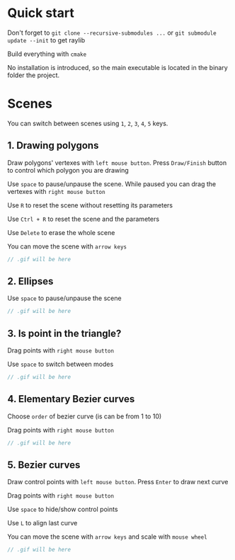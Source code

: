 # Quick start

Don't forget to `git clone --recursive-submodules ...` or `git submodule update --init` to get raylib

Build everything with `cmake`

No installation is introduced, so the main executable is located in the binary folder the project.

# Scenes

You can switch between scenes using `1`, `2`, `3`, `4`, `5` keys.

## 1. Drawing polygons

Draw polygons' vertexes with `left mouse button`. Press `Draw/Finish` button to control which polygon you are drawing

Use `space` to pause/unpause the scene. While paused you can drag the vertexes with `right mouse button`

Use `R` to reset the scene without resetting its parameters

Use `Ctrl + R` to reset the scene and the parameters 

Use `Delete` to erase the whole scene

You can move the scene with `arrow keys`

```C
// .gif will be here
```

## 2. Ellipses

Use `space` to pause/unpause the scene

```C
// .gif will be here
```


## 3. Is point in the triangle?

Drag points with `right mouse button`

Use `space` to switch between modes

```C
// .gif will be here
```

## 4. Elementary Bezier curves

Choose `order` of bezier curve (is can be from 1 to 10)

Drag points with `right mouse button`

```C
// .gif will be here
```

## 5. Bezier curves

Draw control points with `left mouse button`. Press `Enter` to draw next curve

Drag points with `right mouse button`

Use `space` to hide/show control points

Use `L` to align last curve

You can move the scene with `arrow keys` and scale with `mouse wheel`

```C
// .gif will be here
```